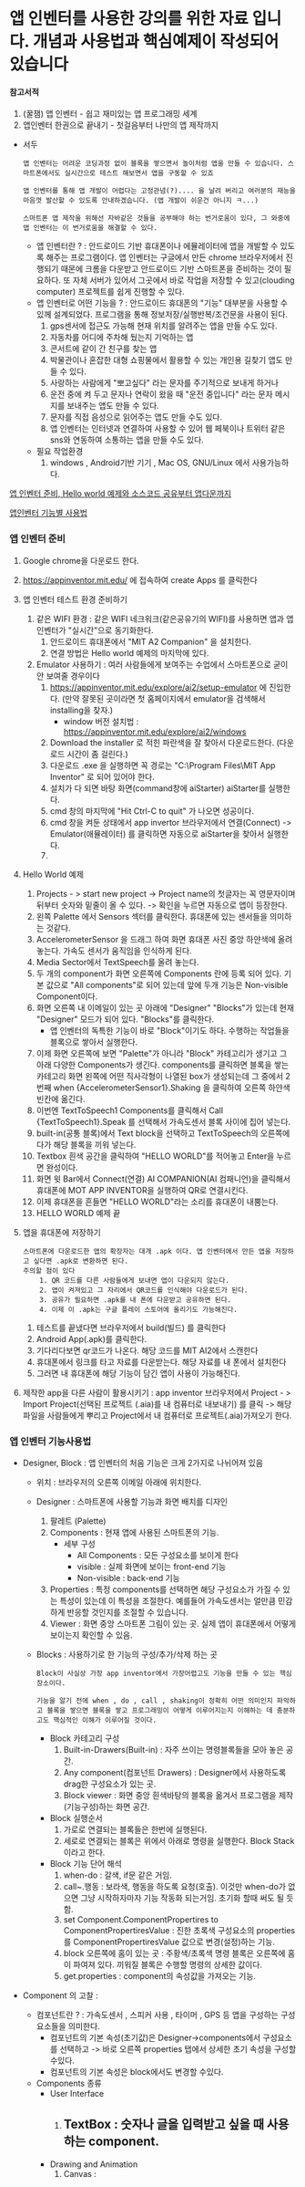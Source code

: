 # 앱 인벤터를 사용한 강의를 위한 자료 입니다. 개념과 사용법과 핵심예제이 작성되어 있습니다

#### 참고서적

1. (꿀잼) 앱 인벤터 - 쉽고 재미있는 앱 프로그래밍 세계
2. 앱인벤터 한권으로 끝내기 - 첫걸음부터 나만의 앱 제작까지



- 서두
    ```
    앱 인벤터는 어려운 코딩과정 없이 블록을 쌓으면서 놀이처럼 앱을 만들 수 있습니다. 스마트폰에서도 실시간으로 테스트 해보면서 앱을 구동할 수 있죠

    앱 인벤터를 통해 앱 개발이 어렵다는 고정관념(?).... 을 날려 버리고 여러분의 재능을 마음껏 발산할 수 있도록 안내하겠습니다. (앱 개발이 쉬운건 아니지 ㅋ...)

    스마트폰 앱 제작을 위해선 자바같은 것들을 공부해야 하는 번거로움이 있다, 그 와중에 앱 인벤터는 이 번거로움을 해결할 수 있다.
    ```
    - 앱 인벤터란 ? : 안드로이드 기반 휴대폰이나 에뮬레이터에 앱을 개발할 수 있도록 해주는 프로그램이다. 앱 인벤터는 구글에서 만든 chrome 브라우저에서 진행되기 때몬에 크롬을 다운받고 안드로이드 기반 스마트폰을 준비하는 것이 필요하다. 또 자체 서버가 있어서 그곳에서 바로 작업을 저장할 수 있고(clouding computer) 프로젝트를 쉽게 진행할 수 있다.
    - 앱 인벤터로 어떤 기능을 ? : 안드로이드 휴대폰의 "기능" 대부분을 사용할 수 있께 설계되었다. 프로그램을 통해 정보저장/실행반복/조건문을 사용이 된다. 
        1. gps센서에 접근도 가능해 현재 위치를 알려주는 앱을 만들 수도 있다. 
        2. 자동차를 어디에 주차해 뒀는지 기억하는 앱
        3. 콘서트에 같이 간 친구를 찾는 앱
        4. 박물관이나 혼잡한 대형 쇼핑물에서 활용할 수 있는 개인용 길찾기 앱도 만들 수 있다.
        5. 사랑하는 사람에게 "뽀고싶다" 라는 문자를 주기적으로 보내게 하거나
        6. 운전 중에 켜 두고 문자나 연락이 왔을 때 "운전 중입니다" 라는 문자 메시지를 보내주는 앱도 만들 수 있다.
        7. 문자를 직접 음성으로 읽어주는 앱도 만들 수도 있다.
        8. 앱 인벤터는 인터넷과 연결하여 사용할 수 있어 웹 페북이나 트위터 같은 sns와 연동하여 소통하는 앱을 만들 수도 있다.
    - 필요 작업환경
        1. windows , Android기반 기기 , Mac OS, GNU/Linux 에서 사용가능하다.

[앱 인벤터 준비, Hello world 예제와 소스코드 공유부터 앱다운까지](#앱-인벤터-준비)

[앱인벤터 기능별 사용법](#앱-인벤터-기능사용법)
### 앱 인벤터 준비

1. Google chrome을 다운로드 한다.
2. https://appinventor.mit.edu/ 에 접속하여 create Apps 를 클릭한다

3. 앱 인벤터 테스트 환경 준비하기
    1. 같은 WIFI 환경 : 같은 WIFI 네크워크(같은공유기의 WIFI)를 사용하면 앱과 앱 인벤터가 "실시간"으로 동기화한다.
        1. 안드로이드 휴대폰에서 "MIT A2 Companion" 을 설치한다.
        2. 연결 방법은 Hello world 예제의 마지막에 있다.
    2. Emulator 사용하기 : 여러 사람들에게 보여주는 수업에서 스마트폰으로 굳이 안 보여줄 경우이다
        1. https://appinventor.mit.edu/explore/ai2/setup-emulator 에 진입한다. (만약 잘못된 곳이라면 첫 홈페이지에서 emulator을 검색해서 installing을 찾자.)
            - window 버전 설치법 : https://appinventor.mit.edu/explore/ai2/windows
        2. Download the installer 로 적힌 파란색을 잘 찾아서 다운로드한다. (다운로드 시간이 좀 걸린다.)
        3. 다운로드 .exe 을 실행하면 꼭 경로는 "C:\Program Files\MIT App Inventor" 로 되어 있어야 한다.
        4. 설치가 다 되면 바탕 화면(command창에 aiStarter) aiStarter를 실행한다.
        5. cmd 창의 마지막에 "Hit Ctrl-C to quit" 가 나오면 성공이다.
        6. cmd 창을 켜둔 상태에서 app invertor 브라우저에서 연결(Connect) -> Emulator(애뮬레이터) 를 클릭하면 자동으로 aiStarter을 찾아서 실행한다.
        7. 

3. Hello World 예제
    1. Projects - > start new project -> Project name의 첫글자는 꼭 영문자이며 뒤부터 숫자와 밑줄이 올 수 있다. -> 확인을 누르면 자동으로 앱이 등장한다.
    2. 왼쪽 Palette 에서 Sensors 섹터를 클릭한다. 휴대폰에 있는 센서들을 의미하는 것같다.
    3. AccelerometerSensor 을 드래그 하여 화면 휴대폰 사진 중앙 하얀색에 올려놓는다. 가속도 센서가 움직임을 인식하게 된다.
    4. Media Sector에서 TextSpeech를 올려 놓는다.
    5. 두 개의 component가 화면 오른쪽에 Components 란에 등록 되어 있다. 기본 값으로 "All components"로 되어 있는데 앞에 두개 기능은 Non-visible Component이다.
    6. 화면 오른쪽 내 이메일이 있는 곳 아래에 "Designer" "Blocks"가 있는데 현재 "Designer" 모드가 되어 있다. "Blocks"를 클릭한다.
        - 앱 인벤터의 독특한 기능이 바로 "Block"이기도 하다. 수행하는 작업들을 블록으로 쌓아서 실행한다.
    7. 이제 화면 오른쪽에 보면 "Palette"가 아니라 "Block" 카테고리가 생기고 그 아래 다양한 Components가 생긴다. components를 클릭하면 블록을 쌓는 카테고리 화면 왼쪽에 어떤 직사각형이 나열된 box가 생성되는데 그 중에서 2번째 when {AccelerometerSensor1}.Shaking 을 클릭하여 오른쪽 하얀색 빈칸에 옮긴다.
    8. 이번엔 TextToSpeech1 Components를 클릭해서 Call {TextToSpeech1}.Speak 를 선택해서 가속도센서 블록 사이에 집어 넣는다.
    9. built-in(공통 블록)에서 Text block을 선택하고 TextToSpeech의 오른쪽에다가 해당 블록을 끼워 넣는다.
    10. Textbox 흰색 공간을 클릭하여 "HELLO WORLD"를 적어놓고 Enter을 누르면 완성이다.
    11. 화면 윗 Bar에서 Connect(연결) AI COMPANION(AI 컴패니언)을 클릭해서 휴대폰에 MOT APP INVENTOR을 실행하여 QR로 연결시킨다.
    12. 이제 휴대폰을 흔들면 "HELLO WORLD"라는 소리를 휴대폰이 내뿜는다.
    13. HELLO WORLD 예제 끝

4. 앱을 휴대폰에 저장하기
    ```
    스마트폰에 다운로드한 앱의 확장자는 대개 .apk 이다. 앱 인벤터에서 만든 앱을 저장하고 싶다면 .apk로 변환하면 된다.
    주의할 점이 있다
        1. QR 코드를 다른 사람들에게 보내면 앱이 다운되지 않는다.
        2. 앱이 켜져있고 그 자리에서 QR코드를 인식해야 다운로드가 된다.
        3. 공유가 필요하면 .apk를 내 폰에 다운받고 공유하면 된다.
        4. 이제 이 .apk는 구글 플레이 스토어에 올리기도 가능해진다.
    ```
    1. 테스트를 끝냈다면 브라우저에서 build(빌드) 를 클릭한다
    2. Android App(.apk)를 클릭한다.
    3. 기다리다보면 qr코드가 나온다. 해당 코드를 MIT AI2에서 스캔한다
    4. 휴대폰에서 링크를 타고 자료를 다운받는다. 해당 자료를 내 폰에서 설치한다
    5. 그러면 내 휴대폰에 해당 기능이 담긴 앱이 사용이 가능해진다.

5. 제작한 app을 다른 사람이 활용시키기 : app inventor 브라우저에서 Project - > Import Project(선택된 프로젝트 (.aia)를 내 컴퓨터로 내보내기) 를 클릭 -> 해당 파일을 사람들에게 뿌리고 Project에서 내 컴퓨터로 프로젝트(.aia)가져오기 한다.



### 앱 인벤터 기능사용법

- Designer, Block : 앱 인벤터의 처음 기능은 크게 2가지로 나뉘어져 있음
    - 위치 : 브라우저의 오른쪽 이메일 아래에 위치한다.

    - Designer : 스마트폰에 사용할 기능과 화면 배치를 디자인
        1. 팔레트 (Palette)
        2. Components : 현재 앱에 사용된 스마트폰의 기능.
            - 세부 구성
                - All Components : 모든 구성요소를 보이게 한다
                - visible : 실제 화면에 보이는 front-end 기능
                - Non-visible : back-end 기능
        3. Properties : 특정 components를 선택하면 해당 구성요소가 가질 수 있는 특성이 있는데 이 특성을 조절한다. 예를들어 가속도센서는 얼만큼 민감하게 반응할 것인지를 조절할 수 있습니다.
        4. Viewer : 화면 중앙 스마트폰 그림이 있는 곳. 실제 앱이 휴대폰에서 어떻게 보이는지 확인할 수 있음.
    - Blocks : 사용하기로 한 기능의 구성/추가/삭제 하는 곳
        ```
        Block이 사실상 가장 app inventor에서 가장어렵고도 기능을 만들 수 있는 핵심 장소이다.
        
        기능을 알기 전에 when , do , call , shaking이 정확히 어떤 의미인지 파악하고 블록을 쌓으면 블록을 쌓고 프로그래밍이 어떻게 이루어지는지 이해하는 데 충분하고도 핵심적인 이해가 이루어질 것이다.
        ```
        - Block 카테고리 구성
            1. Built-in-Drawers(Built-in) : 자주 쓰이는 명령블록들을 모아 놓은 공간.
            2. Any component(컴포넌트 Drawers) : Designer에서 사용하도록 drag한 구성요소가 있는 곳.
            3. Block viewer : 화면 중앙 흰색바탕의 블록을 옮겨서 프로그램을 제작(기능구성)하는 화면 공간.
        - Block 실행순서
            1. 가로로 연결되는 블록들은 한번에 실행된다.
            2. 세로로 연결되는 블록은 위에서 아래로 명령을 실행한다. Block Stack 이라고 한다.
        - Block 기능 단어 해석
            1. when-do : 갈색, if문 같은 거임. 
            2. call~.행동 : 보라색, 행동을 하도록 요청(호출). 이것만 when-do가 없으면 그냥 시작하자마자 기능 작동화 되는거임. 초기화 할때 써도 될 듯함.
            3. set Component.ComponentPropertires to ComponentPropertiresValue : 진한 초록색 구성요소의 properties를 ComponentPropertiresValue 값으로 변경(설정)하는 기능.
            4. block 오른쪽에 홈이 있는 곳 : 주황색/초록색 명령 블록은 오른쪽에 홈이 파여져 있다. 끼워질 블록은 수행할 명령의 상세한 값이다.
            5. get.properties : component의 속성값을 가져오는 기능.



- Component 의 고찰 : 
    - 컴포넌트란 ? : 가속도센서 , 스피커 사용 , 타이머 , GPS 등 앱을 구성하는 구성요소들을 의미한다.
        - 컴포넌트의 기본 속성(초기값)은 Designer->components에서 구성요소를 선택하고 -> 바로 오른쪽 properties 탭에서 상세한 초기 속성을 구성할 수있다.
        - 컴포넌트의 기본 속성은 block에서도 변경할 수있다.
    - Components 종류
        - User Interface
            1. TextBox : 숫자나 글을 입력받고 싶을 때 사용하는 component.
                - 
        - Drawing and Animation
            1. Canvas : 